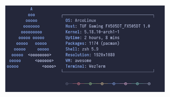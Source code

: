 ![neofetch](https://raw.githubusercontent.com/arionrefat/dotfiles/master/screenshots/.screenshots/ss5.png)

